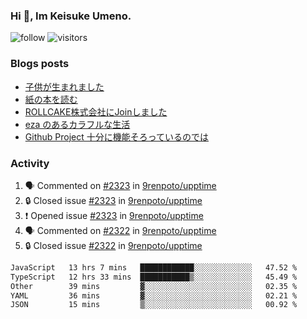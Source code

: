 ### Hi 👋, Im Keisuke Umeno.

<!--
**9renpoto/9renpoto** is a ✨ _special_ ✨ repository because its `README.md` (this file) appears on your GitHub profile.

Here are some ideas to get you started:

- 🔭 I’m currently working on ...
- 🌱 I’m currently learning ...
- 👯 I’m looking to collaborate on ...
- 🤔 I’m looking for help with ...
- 💬 Ask me about ...
- 📫 How to reach me: ...
- 😄 Pronouns: ...
- ⚡ Fun fact: ...
-->

![follow](https://img.shields.io/github/followers/9renpoto?label=Follow&style=social)
![visitors](https://komarev.com/ghpvc/?username=9renpoto&label=Profile%20views&color=0e75b6&style=flat)

### Blogs posts

<!-- BLOG-POST-LIST:START -->
- [子供が生まれました](https://9renpoto.win/entry/2024/04/18/hello-world)
- [紙の本を読む](https://9renpoto.win/entry/2024/02/25/reading-papar-book)
- [ROLLCAKE株式会社にJoinしました](https://9renpoto.win/entry/2024/02/11/join)
- [eza のあるカラフルな生活](https://9renpoto.win/entry/2024/02/01/eza)
- [Github Project 十分に機能そろっているのでは](https://9renpoto.win/entry/2024/01/14/gh-projects)
<!-- BLOG-POST-LIST:END -->

### Activity

<!--START_SECTION:activity-->
1. 🗣 Commented on [#2323](https://github.com/9renpoto/upptime/issues/2323#issuecomment-2107324909) in [9renpoto/upptime](https://github.com/9renpoto/upptime)
2. 🔒 Closed issue [#2323](https://github.com/9renpoto/upptime/issues/2323) in [9renpoto/upptime](https://github.com/9renpoto/upptime)
3. ❗ Opened issue [#2323](https://github.com/9renpoto/upptime/issues/2323) in [9renpoto/upptime](https://github.com/9renpoto/upptime)
4. 🗣 Commented on [#2322](https://github.com/9renpoto/upptime/issues/2322#issuecomment-2106694916) in [9renpoto/upptime](https://github.com/9renpoto/upptime)
5. 🔒 Closed issue [#2322](https://github.com/9renpoto/upptime/issues/2322) in [9renpoto/upptime](https://github.com/9renpoto/upptime)
<!--END_SECTION:activity-->

<!--START_SECTION:waka-->

```txt
JavaScript   13 hrs 7 mins   ████████████░░░░░░░░░░░░░   47.52 %
TypeScript   12 hrs 33 mins  ███████████▒░░░░░░░░░░░░░   45.49 %
Other        39 mins         ▓░░░░░░░░░░░░░░░░░░░░░░░░   02.35 %
YAML         36 mins         ▓░░░░░░░░░░░░░░░░░░░░░░░░   02.21 %
JSON         15 mins         ▒░░░░░░░░░░░░░░░░░░░░░░░░   00.92 %
```

<!--END_SECTION:waka-->
